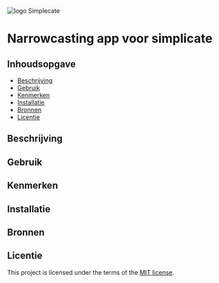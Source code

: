 
<picture>
  <source media="(prefers-color-scheme: dark)" srcset="https://github.com/Sascha-davidson/proof-of-concept/assets/112861160/9cbdcb0b-8743-4d28-8a32-68cfd2d0d09f">
  <img alt="logo Simplecate" src="https://github.com/Sascha-davidson/proof-of-concept/assets/112861160/c46b91bb-0999-4c04-9b3f-17fe2c96f309">
</picture>

# Narrowcasting app voor simplicate

<!-- Geef je project een titel en schrijf in één zin wat het is -->

## Inhoudsopgave

  * [Beschrijving](#beschrijving)
  * [Gebruik](#gebruik)
  * [Kenmerken](#kenmerken)
  * [Installatie](#installatie)
  * [Bronnen](#bronnen)
  * [Licentie](#licentie)

## Beschrijving
<!-- Bij Beschrijving staat kort beschreven wat voor project het is en wat je hebt gemaakt -->
<!-- Voeg een mooie poster visual toe 📸 -->
<!-- Voeg een link toe naar Github Pages 🌐-->

## Gebruik
<!-- Bij Gebruik staat de user story, hoe het werkt en wat je er mee kan. -->

## Kenmerken
<!-- Bij Kenmerken staat welke technieken zijn gebruikt en hoe. Wat is de HTML structuur? Wat zijn de belangrijkste dingen in CSS? Wat is er met JS gedaan en hoe? Misschien heb je iets met NodeJS gedaan, of heb je een framwork of library gebruikt? -->

## Installatie
<!-- Bij Instalatie staat hoe een andere developer aan jouw repo kan werken -->

## Bronnen

## Licentie

This project is licensed under the terms of the [MIT license](./LICENSE).

